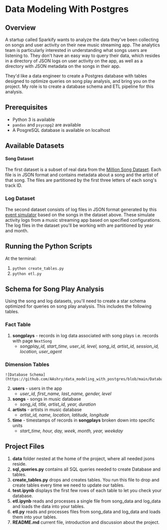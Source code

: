 # Data Modeling With Postgres

## Overview
A startup called Sparkify wants to analyze the data they've been collecting on songs and user activity on their new music streaming app. The analytics team is particularly interested in understanding what songs users are listening to.  They don't have an easy way to query their data, which resides in a directory of JSON logs on user activity on the app, as well as a directory with JSON metadata on the songs in their app.

They'd like a data engineer to create a Postgres database with tables designed to optimize queries on song play analysis, and bring you on the project. My role is to create a database schema and ETL pipeline for this analysis. 

## Prerequisites
-  Python 3 is available
-   `pandas`  and  `psycopg2`  are available
-   A PosgreSQL database is available on localhost


## Available Datasets

#### Song Dataset
The first dataset is a subset of real data from the  [Million Song Dataset](http://millionsongdataset.com/). Each file is in JSON format and contains metadata about a song and the artist of that song. The files are partitioned by the first three letters of each song's track ID.

### Log Dataset

The second dataset consists of log files in JSON format generated by this  [event simulator](https://github.com/Interana/eventsim)  based on the songs in the dataset above. These simulate activity logs from a music streaming app based on specified configurations.
The log files in the dataset you'll be working with are partitioned by year and month.

## Running the Python Scripts

At the terminal:
1.  `python create_tables.py`
2.  `python etl.py`


## Schema for Song Play Analysis

Using the song and log datasets, you'll need to create a star schema optimized for queries on song play analysis. This includes the following tables.

### Fact Table

1.  **songplays**  - records in log data associated with song plays i.e. records with page  `NextSong`
    -   _songplay_id, start_time, user_id, level, song_id, artist_id, session_id, location, user_agent_
### Dimension Tables

```
![Database Schema](https://github.com/AAshry/data_modeling_with_postgres/blob/main/Database_Schema.png)
```

2.  **users**  - users in the app
    -   _user_id, first_name, last_name, gender, level_
3.  **songs**  - songs in music database
    -   _song_id, title, artist_id, year, duration_
4.  **artists**  - artists in music database
    -   _artist_id, name, location, latitude, longitude_
5.  **time**  - timestamps of records in  **songplays**  broken down into specific units
    -   _start_time, hour, day, week, month, year, weekday_


## Project Files

1.  **data**  folder nested at the home of the project, where all needed jsons reside.
2.  **sql_queries.py**  contains all  SQL queries needed to create Database and tables.
3.  **create_tables.py**  drops and creates tables. You run this file to drop and create tables every time we need to update our tables.
4.  **test.ipynb**  displays the first few rows of each table to let you check your database.
5.  **etl.ipynb**  reads and processes a single file from song_data and log_data and loads the data into your tables.
6.  **etl.py**  reads and processes files from song_data and log_data and loads them into your tables.
7.  **README.md**  current file, introduction and discussion about the project.


